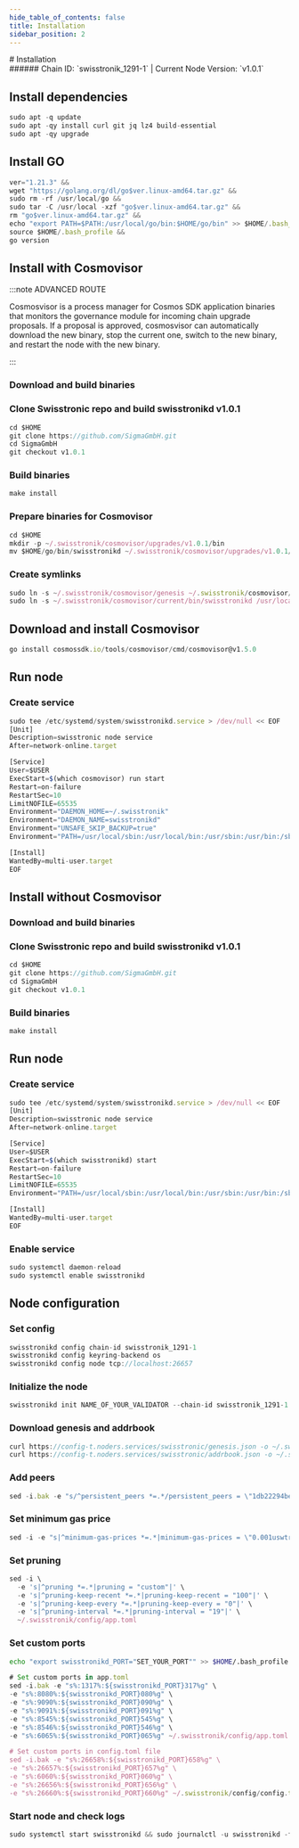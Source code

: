 ```yaml
---
hide_table_of_contents: false
title: Installation
sidebar_position: 2
---
```


<div class="h1-with-icon icon-swisstronic">
# Installation
</div>
###### Chain ID: `swisstronik_1291-1` | Current Node Version: `v1.0.1`

## Install dependencies

```js
sudo apt -q update
sudo apt -qy install curl git jq lz4 build-essential
sudo apt -qy upgrade
```

## Install GO
```js
ver="1.21.3" &&
wget "https://golang.org/dl/go$ver.linux-amd64.tar.gz" &&
sudo rm -rf /usr/local/go &&
sudo tar -C /usr/local -xzf "go$ver.linux-amd64.tar.gz" &&
rm "go$ver.linux-amd64.tar.gz" &&
echo "export PATH=$PATH:/usr/local/go/bin:$HOME/go/bin" >> $HOME/.bash_profile &&
source $HOME/.bash_profile &&
go version
```

## Install with Cosmovisor
:::note ADVANCED ROUTE

Cosmosvisor is a process manager for Cosmos SDK application binaries that monitors the governance module for incoming chain upgrade proposals. If a proposal is approved, cosmosvisor can automatically download the new binary, stop the current one, switch to the new binary, and restart the node with the new binary.

:::
### Download and build binaries
### Clone Swisstronic repo and build swisstronikd v1.0.1
```js
cd $HOME
git clone https://github.com/SigmaGmbH.git
cd SigmaGmbH
git checkout v1.0.1
```

### Build binaries
```js
make install
```
### Prepare binaries for Cosmovisor
```js
cd $HOME
mkdir -p ~/.swisstronik/cosmovisor/upgrades/v1.0.1/bin
mv $HOME/go/bin/swisstronikd ~/.swisstronik/cosmovisor/upgrades/v1.0.1/bin/
```

### Create symlinks
```js
sudo ln -s ~/.swisstronik/cosmovisor/genesis ~/.swisstronik/cosmovisor/current -f
sudo ln -s ~/.swisstronik/cosmovisor/current/bin/swisstronikd /usr/local/bin/swisstronikd -f
```

## Download and install Cosmovisor
```js
go install cosmossdk.io/tools/cosmovisor/cmd/cosmovisor@v1.5.0
```

## Run node
### Create service
```js
sudo tee /etc/systemd/system/swisstronikd.service > /dev/null << EOF
[Unit]
Description=swisstronic node service
After=network-online.target

[Service]
User=$USER
ExecStart=$(which cosmovisor) run start
Restart=on-failure
RestartSec=10
LimitNOFILE=65535
Environment="DAEMON_HOME=~/.swisstronik"
Environment="DAEMON_NAME=swisstronikd"
Environment="UNSAFE_SKIP_BACKUP=true"
Environment="PATH=/usr/local/sbin:/usr/local/bin:/usr/sbin:/usr/bin:/sbin:/bin:/usr/games:/usr/local/games:/snap/bin:~/.swisstronik/cosmovisor/current/bin"

[Install]
WantedBy=multi-user.target
EOF
```

## Install without Cosmovisor

### Download and build binaries
### Clone Swisstronic repo and build swisstronikd v1.0.1
```js
cd $HOME
git clone https://github.com/SigmaGmbH.git
cd SigmaGmbH
git checkout v1.0.1
```

### Build binaries
```js
make install
```

## Run node
### Create service
```js
sudo tee /etc/systemd/system/swisstronikd.service > /dev/null << EOF
[Unit]
Description=swisstronic node service
After=network-online.target

[Service]
User=$USER
ExecStart=$(which swisstronikd) start
Restart=on-failure
RestartSec=10
LimitNOFILE=65535
Environment="PATH=/usr/local/sbin:/usr/local/bin:/usr/sbin:/usr/bin:/sbin:/bin:/usr/games:/usr/local/games:/snap/bin"

[Install]
WantedBy=multi-user.target
EOF
```

### Enable service
```js
sudo systemctl daemon-reload
sudo systemctl enable swisstronikd
```

## Node configuration
### Set config
```js
swisstronikd config chain-id swisstronik_1291-1
swisstronikd config keyring-backend os
swisstronikd config node tcp://localhost:26657
```

### Initialize the node
```js
swisstronikd init NAME_OF_YOUR_VALIDATOR --chain-id swisstronik_1291-1
```

### Download genesis and addrbook
```js
curl https://config-t.noders.services/swisstronic/genesis.json -o ~/.swisstronik/config/genesis.json
curl https://config-t.noders.services/swisstronic/addrbook.json -o ~/.swisstronik/config/addrbook.json
```
### Add peers
```js
sed -i.bak -e "s/^persistent_peers *=.*/persistent_peers = \"1db22294bec0fd095eaa4a3f2381aef5105b538c@swisstronik-t-rpc.noders.services:26656\"/" ~/.swisstronik/config/config.toml
```

### Set minimum gas price
```js
sed -i -e "s|^minimum-gas-prices *=.*|minimum-gas-prices = \"0.001uswtr\"|" ~/.swisstronik/config/app.toml
```
### Set pruning
```js
sed -i \
  -e 's|^pruning *=.*|pruning = "custom"|' \
  -e 's|^pruning-keep-recent *=.*|pruning-keep-recent = "100"|' \
  -e 's|^pruning-keep-every *=.*|pruning-keep-every = "0"|' \
  -e 's|^pruning-interval *=.*|pruning-interval = "19"|' \
  ~/.swisstronik/config/app.toml
```

### Set custom ports

```bash
echo "export swisstronikd_PORT="SET_YOUR_PORT"" >> $HOME/.bash_profile
```

```js
# Set custom ports in app.toml
sed -i.bak -e "s%:1317%:${swisstronikd_PORT}317%g" \
-e "s%:8080%:${swisstronikd_PORT}080%g" \
-e "s%:9090%:${swisstronikd_PORT}090%g" \
-e "s%:9091%:${swisstronikd_PORT}091%g" \
-e "s%:8545%:${swisstronikd_PORT}545%g" \
-e "s%:8546%:${swisstronikd_PORT}546%g" \
-e "s%:6065%:${swisstronikd_PORT}065%g" ~/.swisstronik/config/app.toml

# Set custom ports in config.toml file
sed -i.bak -e "s%:26658%:${swisstronikd_PORT}658%g" \
-e "s%:26657%:${swisstronikd_PORT}657%g" \
-e "s%:6060%:${swisstronikd_PORT}060%g" \
-e "s%:26656%:${swisstronikd_PORT}656%g" \
-e "s%:26660%:${swisstronikd_PORT}660%g" ~/.swisstronik/config/config.toml
```

### Start node and check logs
```js
sudo systemctl start swisstronikd && sudo journalctl -u swisstronikd -f --no-hostname -o cat
```
